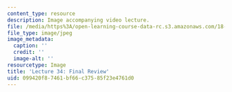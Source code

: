 ```yaml
---
content_type: resource
description: Image accompanying video lecture.
file: /media/https%3A/open-learning-course-data-rc.s3.amazonaws.com/18-02-multivariable-calculus-fall-2007/099420f87461bf66c37585f23e4761d0_34.jpg
file_type: image/jpeg
image_metadata:
  caption: ''
  credit: ''
  image-alt: ''
resourcetype: Image
title: 'Lecture 34: Final Review'
uid: 099420f8-7461-bf66-c375-85f23e4761d0
---
```

